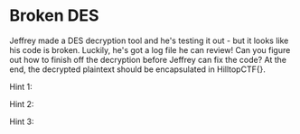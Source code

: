 # Broken DES

Jeffrey made a DES decryption tool and he's testing it out - but it looks like his code is broken.
Luckily, he's got a log file he can review!
Can you figure out how to finish off the decryption before Jeffrey can fix the code?
At the end, the decrypted plaintext should be encapsulated in HilltopCTF{}.

Hint 1:

Hint 2:

Hint 3:
